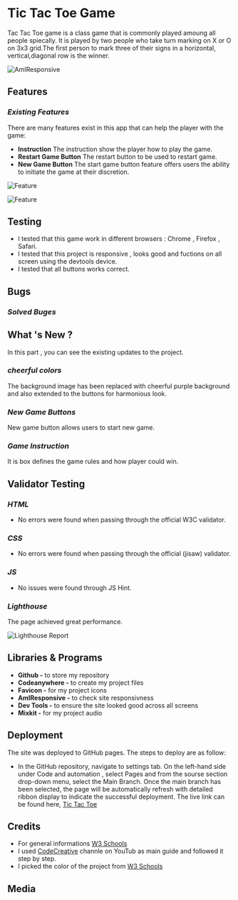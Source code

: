 # Tic Tac Toe Game

Tac Tac Toe game is a class game that is commonly played amoung all people spiecally.
It is played by two people who take turn marking on X or O on 3x3 grid.The first person to mark three of their signs in a horizontal, vertical,diagonal row is the winner.

![AmIResponsive]()


## Features

### _Existing Features_

There are many features exist in this app that can help the player with the game:

- **Instruction** The instruction show the player how to play the game.
- **Restart Game Button** The restart button to be used to restart game.
- **New Game Button** The start game button feature offers users the ability to initiate the game at their discretion.

![Feature]()

![Feature]()

## Testing

- I tested that this game work in different browsers : Chrome , Firefox , Safari.
- I tested that this project is responsive , looks good and fuctions on all screen using the devtools device.
- I tested that all buttons works correct.

## Bugs

### _Solved Buges_

## What 's New ?

In this part , you can see the existing updates to the project.

### _cheerful colors_

The background image has been replaced with cheerful purple background and also extended to the buttons for harmonious look.

### _New Game Buttons_

New game button allows users to start new game.

### _Game Instruction_

It is box defines the game rules and how player could win.

## Validator Testing

### _HTML_

- No errors were found when passing through the official W3C validator.

### _CSS_

- No errors were found when passing through the official (jisaw) validator.

### _JS_

- No issues were found through JS Hint.

### _Lighthouse_

The page achieved great performance.

![Lighthouse Report]()

## Libraries & Programs

- **Github -** to store my repository
- **Codeanywhere -** to create my project files
- **Favicon -** for my project icons
- **AmIResponsive -** to check site responsivness
- **Dev Tools -** to ensure the site looked good across all screens
- **Mixkit -** for my project audio

## Deployment

The site was deployed to GitHub pages. The steps to deploy are as follow:

* In the GitHub repository, navigate to settings tab. On the left-hand side under Code and automation , select Pages and from the sourse section drop-down menu, select the Main Branch. Once the main branch has been selected, the page will be automatically refresh with detailed ribbon display to indicate the successful deployment. The live link can be found here,
[Tic Tac Toe]()

## Credits

- For general informations [W3 Schools](https://www.w3schools.com/)
- I used [CodeCreative]() channle on YouTub as main guide and followed it step by step.
- I picked the color of the project from [W3 Schools](https://www.w3schools.com/)

## Media
